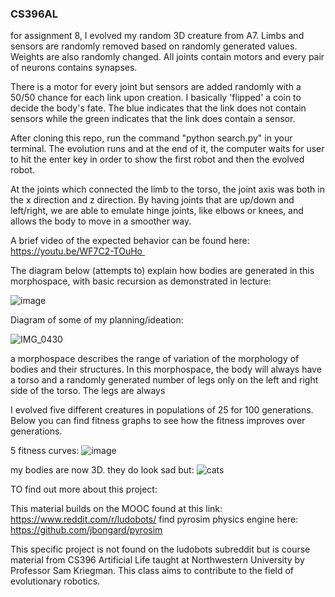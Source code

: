 ### CS396AL 

for assignment 8, I evolved my random 3D creature from A7. Limbs and sensors are randomly removed based on randomly generated values. Weights are also randomly changed. All joints contain motors and every pair of neurons contains synapses. 

There is a motor for every joint but sensors are added randomly with a 50/50 chance for each link upon creation. I basically 'flipped' a coin to decide the body's fate. The blue indicates that the link does not contain sensors while the green indicates that the link does contain a sensor. 

After cloning this repo, run the command "python search.py" in your terminal. The evolution runs and at the end of it, the computer waits for user to hit the enter key in order to show the first robot and then the evolved robot. 

At the joints which connected the limb to the torso, the joint axis was both in the x direction and z direction. By having joints that are up/down and left/right, we are able to emulate hinge joints, like elbows or knees, and allows the body to move in a smoother way. 


A brief video of the expected behavior can be found here: https://youtu.be/WF7C2-TOuHo 

The diagram below (attempts to) explain how bodies are generated in this morphospace, with basic recursion as demonstrated in lecture: 

![image](https://user-images.githubusercontent.com/98929421/222337819-59101dbb-0b9d-41fd-aa53-1e1f860eae51.png)

Diagram of some of my planning/ideation:

![IMG_0430](https://user-images.githubusercontent.com/98929421/220260521-d31af8a6-e19c-41f1-848d-6cf28b2b6d97.jpg)


a morphospace describes the range of variation of the morphology of bodies and their structures. In this morphospace, the body will always have a torso and a randomly generated number of legs only on the left and right side of the torso. The legs are always 

I evolved five different creatures in populations of 25 for 100 generations. Below you can find fitness graphs to see how the fitness improves over generations.

5 fitness curves: 
![image](https://user-images.githubusercontent.com/98929421/222529481-8a9f8af9-0cae-47e0-8a8a-f27bd298d12f.png)

my bodies are now 3D. they do look sad but: 
![cats](https://user-images.githubusercontent.com/98929421/222337960-3f81bd2b-fcd1-44e3-9abb-79a45ca87af9.gif)


TO find out more about this project:

   This material builds on the MOOC found at this link: https://www.reddit.com/r/ludobots/
   find pyrosim physics engine here: https://github.com/jbongard/pyrosim 
  
   This specific project is not found on the ludobots subreddit but is course material from CS396 Artificial Life taught at Northwestern University by Professor Sam Kriegman. This class aims to contribute to the field of evolutionary robotics. 
